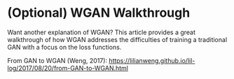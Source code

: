 # (Optional) WGAN Walkthrough

Want another explanation of WGAN? This article provides a great walkthrough of how WGAN addresses the difficulties of training a traditional GAN with a focus on the loss functions.

From GAN to WGAN (Weng, 2017): https://lilianweng.github.io/lil-log/2017/08/20/from-GAN-to-WGAN.html